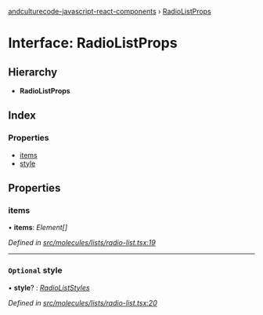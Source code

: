 [andculturecode-javascript-react-components](../README.md) › [RadioListProps](radiolistprops.md)

# Interface: RadioListProps

## Hierarchy

* **RadioListProps**

## Index

### Properties

* [items](radiolistprops.md#items)
* [style](radiolistprops.md#optional-style)

## Properties

###  items

• **items**: *Element[]*

*Defined in [src/molecules/lists/radio-list.tsx:19](https://github.com/AndcultureCode/AndcultureCode.JavaScript.React.Components/blob/85bf079/src/molecules/lists/radio-list.tsx#L19)*

___

### `Optional` style

• **style**? : *[RadioListStyles](../enums/radioliststyles.md)*

*Defined in [src/molecules/lists/radio-list.tsx:20](https://github.com/AndcultureCode/AndcultureCode.JavaScript.React.Components/blob/85bf079/src/molecules/lists/radio-list.tsx#L20)*
